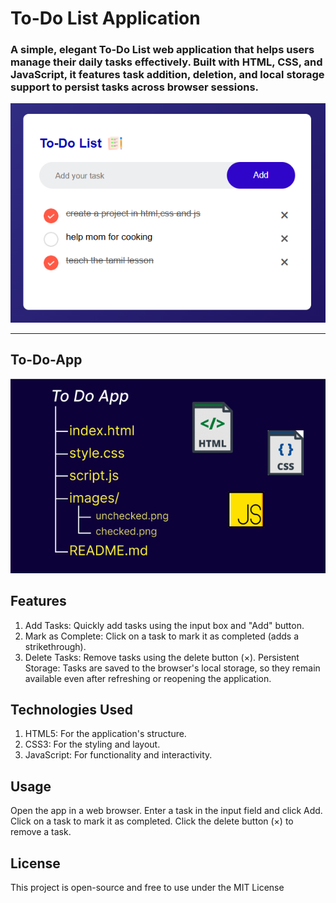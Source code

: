 # To-Do List Application

### **A simple, elegant To-Do List web application that helps users manage their daily tasks effectively. Built with HTML, CSS, and JavaScript, it features task addition, deletion, and local storage support to persist tasks across browser sessions.**

![alt text](app-interface.PNG)

---

## To-Do-App
![alt text](readmeimage.PNG)

## Features

1. Add Tasks: Quickly add tasks using the input box and "Add" button.
2. Mark as Complete: Click on a task to mark it as completed (adds a strikethrough).
3. Delete Tasks: Remove tasks using the delete button (×).
Persistent Storage: Tasks are saved to the browser's local storage, so they remain available even after refreshing or reopening the application.

## Technologies Used
1. HTML5: For the application's structure.
2. CSS3: For the styling and layout.
3. JavaScript: For functionality and interactivity.


## Usage

Open the app in a web browser.
Enter a task in the input field and click Add.
Click on a task to mark it as completed.
Click the delete button (×) to remove a task.

## License
This project is open-source and free to use under the MIT License